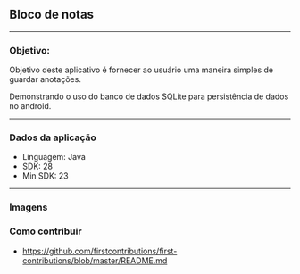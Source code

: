 ## Bloco de notas

---

### Objetivo:

Objetivo deste aplicativo é fornecer ao usuário uma maneira simples de guardar anotações.

Demonstrando o uso do banco de dados SQLite para persistência de dados no android.

---

### Dados da aplicação

- Linguagem: Java
- SDK: 28
- Min SDK: 23

---

### Imagens


### Como contribuir

- https://github.com/firstcontributions/first-contributions/blob/master/README.md
